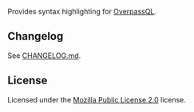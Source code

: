 [osm_wiki_overpassql]: https://wiki.openstreetmap.org/wiki/Overpass_API/Overpass_QL

Provides syntax highlighting for [OverpassQL][osm_wiki_overpassql].

## Changelog

See [CHANGELOG.md](CHANGELOG.md).

## License

Licensed under the [Mozilla Public License 2.0](the-extension/LICENSE) license.

